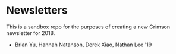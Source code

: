 # Newsletters

This is a sandbox repo for the purposes of creating a new Crimson newsletter for 2018. 

- Brian Yu, Hannah Natanson, Derek Xiao, Nathan Lee '19